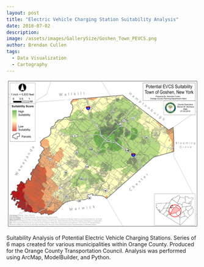 ```yaml
---
layout: post
title: "Electric Vehicle Charging Station Suitability Analysis"
date: 2018-07-02
description: 
image: /assets/images/GallerySize/Goshen_Town_PEVCS.png
author: Brendan Cullen
tags:
  - Data Visualization
  - Cartography
---
```

![](/assets/images/OriginalSize/Goshen_Town_PEVCS.png)

Suitability Analysis of Potential Electric Vehicle Charging Stations. Series of 6 maps created for various municipalities within Orange County. Produced for the Orange County Transportation Council. Analysis was performed using ArcMap, ModelBuilder, and Python.